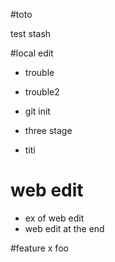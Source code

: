 #toto

test stash

#local edit

* trouble
* trouble2

* git init 
* three stage

* titi

# web edit 
* ex of web edit
* web edit at the end


#feature x
foo
